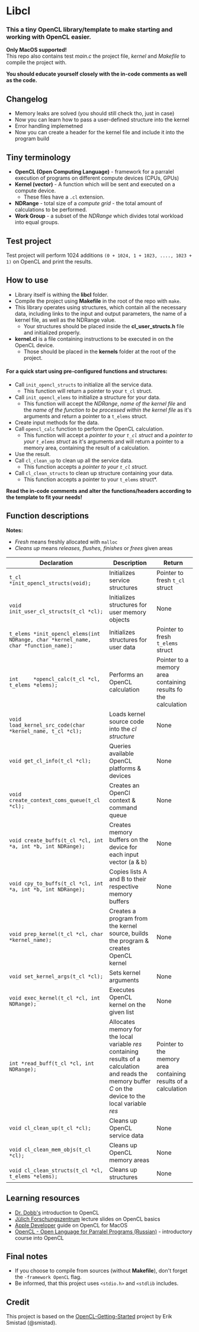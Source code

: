 
  
# Libcl 
### This a tiny OpenCL library/template to make starting and working with OpenCL easier.   
  
**Only MacOS supported!**  
  This repo also contains test *main.c* the project file, *kernel* and *Makefile* to compile the project with.    
    
**You should educate yourself closely with the in-code comments as well as the code.**  

## Changelog
- Memory leaks are solved (you should still check tho, just in case)
- Now you can learn how to pass a user-defined structure into the kernel
- Error handling implemetned
- Now you can create a header for the kernel file and include it into the program build
  
## Tiny terminology  
  
 - **OpenCL (Open Computing Language)** - framework for a parralel execution of programs on different compute devices (CPUs, GPUs)  
 - **Kernel (vector)** - A function which will be sent and executed on a compute device.  
   - These files have a `.cl` extension.  
 - **NDRange** - total size of a *compute grid* - the total amount of calculations to be performed.  
 - **Work Group** - a subset of the *NDRange* which divides total workload into equal groups.  
  
    
## **Test project**  
  Test project will perform 1024 additions `(0 + 1024, 1 + 1023, ...., 1023 + 1)` on OpenCL and print the results.  
  
## **How to use**  
  
 - Library itself is withing the **libcl** folder.  
 - Compile the project using **Makefile** in the root of the repo with `make`.  
 - This library operates using structures, which contain all the necessary data, including links to the input and output parameters, the name of a kernel file, as well as the NDRange value.   
   - Your structures should be placed inside the **cl_user_structs.h** file and initialized properly.  
 - **kernel.cl** is a file containing instructions to be executed in on the OpenCL device.   
   - Those should be placed in the **kernels** folder at the root of the project.  
   
 #### For a quick start using pre-configured functions and structures:  
 - Call `init_opencl_structs` to initialize all the service data.   
   - This function will return a pointer to your `t_cl` struct.  
 - Call `init_opencl_elems` to initialize a structure for your data.   
   - This function will accept the *NDRange*, *name of the kernel file* and the *name of the function to be processed within the kernel file* as it's arguments and return a pointer to a `t_elems` struct.  
 - Create input methods for the data.  
 - Call `opencl_calc` function to perform the OpenCL calculation.   
   - This function will accept a *pointer to your `t_cl` struct* and a *pointer to your `t_elems` struct* as it's arguments and will return a pointer to a memory area, containing the result of a calculation.  
 - Use the result.  
 - Call `cl_clean_up` to clean up all the service data.  
   - This function accepts a *pointer to your `t_cl` struct*.  
 - Call `cl_clean_structs` to clean up structure containing your data.  
   - This function accepts a pointer to your `t_elems` struct*.  
  
**Read the in-code comments and alter the functions/headers  according to the template to fit your needs!**  
  
## Function descriptions  
  
**Notes:**   
 - *Fresh* means freshly allocated with `malloc`  
 - *Cleans up* means *releases, flushes, finishes* or *frees* given areas  
   
|Declaration         |Description                |Return                       |  
|----------------|-------------------------------|-----------------------------|  
|`t_cl    *init_opencl_structs(void);`| Initializes service structures|Pointer to fresh `t_cl` struct  |  
|`void    init_user_cl_structs(t_cl *cl);`|Initializes structures for user memory objects| None|  
|`t_elems *init_opencl_elems(int NDRange, char *kernel_name, char *function_name);`|Initializes structures for user data | Pointer to fresh `t_elems` struct  
|`int     *opencl_calc(t_cl *cl, t_elems *elems);`|Performs an OpenCL calculation|Pointer to a memory area containing results fo the calculation  
|`void    load_kernel_src_code(char *kernel_name, t_cl *cl);`|Loads kernel source code into the *cl structure* | None  
|`void get_cl_info(t_cl *cl);`|Queries available OpenCL platforms & devices|None  
|`void create_context_coms_queue(t_cl *cl);`|Creates an OpenCl context & command queue|None  
|`void create_buffs(t_cl *cl, int *a, int *b, int NDRange);`|Creates memory buffers on the device for each input vector (a & b)|None  
|`void cpy_to_buffs(t_cl *cl, int *a, int *b, int NDRange);`|Copies lists A and B to their respective memory buffers|None  
|`void prep_kernel(t_cl *cl, char *kernel_name);`|Creates a program from the kernel source, builds the program & creates OpenCL kernel| None  
|`void set_kernel_args(t_cl *cl);`|Sets kernel arguments|None  
|`void exec_kernel(t_cl *cl, int NDRange);`|Executes OpenCL kernel on the given list|None  
|`int *read_buff(t_cl *cl, int NDRange);`|Allocates memory for the local variable *res* containing results of a calculation and reads the memory buffer *C* on the device to the local variable *res*|Pointer to the memory area containing results of a calculation  
|`void cl_clean_up(t_cl *cl);`|Cleans up OpenCL service data|None  
|`void cl_clean_mem_objs(t_cl *cl);`|Cleans up OpenCL memory areas|None  
|`void cl_clean_structs(t_cl *cl, t_elems *elems);`|Cleans up structures|None  
  
## Learning resources  
  
 - [Dr. Dobb's](https://www.drdobbs.com/parallel/a-gentle-introduction-to-opencl/231002854?pgno=3) introduction to OpenCL  
 - [Jülich Forschungszentrum](https://www.fz-juelich.de/SharedDocs/Downloads/IAS/JSC/EN/slides/opencl/opencl-03-basics.pdf?__blob=publicationFile) lecture slides on OpenCL basics  
 - [Apple Developer](https://developer.apple.com/library/archive/documentation/Performance/Conceptual/OpenCL_MacProgGuide/Introduction/Introduction.html#//apple_ref/doc/uid/TP40008312-CH1-SW1) guide on OpenCL for MacOS  
 - [OpenCL - Open Language for Parralel Programs (Russian)](https://cmp.phys.msu.ru/sites/default/files/OpenCL.pdf) - introductory course into OpenCL  
  
## Final notes  
  
 - If you choose to compile from sources (without **Makefile**), don't forget the `-framework OpenCL` flag.  
 - Be informed, that this project uses `<stdio.h>` and `<stdlib` includes.
  
  
## Credit  
This project is based on the [OpenCL-Getting-Started](https://github.com/smistad/OpenCL-Getting-Started) project by Erik Smistad (@smistad).